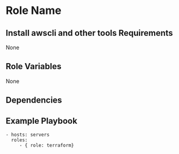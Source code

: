 Role Name
========

Install awscli and other tools
Requirements
------------

None

Role Variables
--------------
None

Dependencies
------------

Example Playbook
-------------------------

    - hosts: servers
      roles:
         - { role: terraform}
